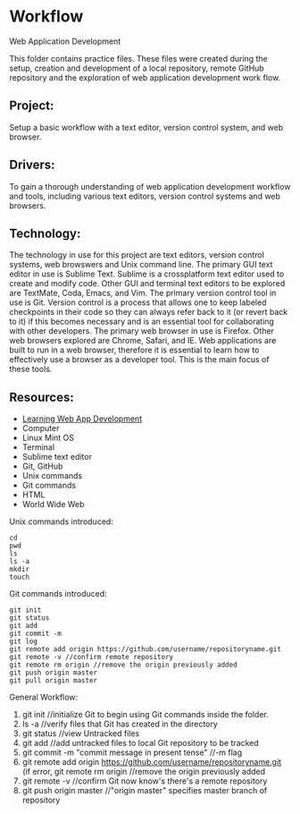 # Workflow
Web Application Development

This folder contains practice files. These files were created during the setup, creation and development of a local repository, remote GitHub repository and the exploration of web application development work flow.

## Project: 
Setup a basic workflow with a text editor, version control system, and web browser.

## Drivers: 
To gain a thorough understanding of web application development workflow and tools, including various text editors, version control systems and web browsers.

## Technology:  
The technology in use for this project are text editors, version control systems, web browswers and Unix command line.  The primary GUI text editor in use is Sublime Text.  Sublime is a crossplatform text editor used to create and modify code.  Other GUI and terminal text editors to be explored are TextMate, Coda, Emacs, and Vim.  The primary version control tool in use is Git.  Version control is a process that allows one to keep labeled checkpoints in their code so they can always refer back to it (or revert back to it) if this becomes necessary and is an essential tool for collaborating with other developers.  The primary web browser in use is Firefox.  Other web browsers explored are Chrome, Safari, and IE.  Web applications are built to run in a web browser, therefore it is essential to learn how to effectively use a browser as a developer tool.  This is the main focus of these tools.

## Resources:
* [Learning Web App Development](https://github.com/semmypurewal/LearningWebAppDev)
* Computer
* Linux Mint OS
* Terminal
* Sublime text editor
* Git, GitHub
* Unix commands
* Git commands
* HTML
* World Wide Web

Unix commands introduced:
```
cd 
pwd
ls
ls -a
mkdir
touch
```

Git commands introduced:
```
git init
git status
git add
git commit -m
git log
git remote add origin https://github.com/username/repositoryname.git
git remote -v //confirm remote repository
git remote rm origin //remove the origin previously added
git push origin master
git pull origin master
```
General Workflow:

1. git init //initialize Git to begin using Git commands inside the folder. 
2. ls -a //verify files that Git has created in the directory
3. git status //view Untracked files
4. git add //add untracked files to local Git repository to be tracked
5. git commit -m "commit message in present tense" //-m flag
6. git remote add origin https://github.com/username/repositoryname.git
	(if error, git remote rm origin //remove the origin previously added
7. git remote -v //confirm Git now know's there's a remote repository
8. git push origin master //"origin master" specifies master branch of repository
